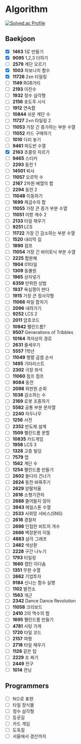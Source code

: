 # Algorithm

[![Solved.ac Profile](http://mazassumnida.wtf/api/v2/generate_badge?boj=hwk0602)](https://solved.ac/hwk0602/)

## Baekjoon

- [x] __1463__ 1로 만들기
- [x] __9095__ 1,2,3 더하기
- [ ] __2579__ 계단 오르기
- [x] __1003__ 피보나치 함수
- [x] __11726__ 2xn 타일링
- [ ] __1149__ RGB거리
- [ ] __2193__ 이친수 
- [ ] __1932__ 정수 삼각형
- [ ] __2156__ 포도주 시식  
- [ ] __1912__ 연속합   
- [ ] __10844__ 쉬운 계단 수   
- [ ] __11727__ 2×n 타일링 2   
- [ ] __11053__ 가장 긴 증가하는 부분 수열  
- [ ] __11052__ 카드 구매하기
- [ ] __1010__ 다리 놓기
- [ ] __9461__ 파도반 수열
- [x] __2163__ 초콜릿 자르기
- [ ] __9465__   스티커  
- [ ] __2293__   동전 1   
- [ ] __14501__   퇴사  
- [ ] __11057__   오르막 수 
- [ ] __2167__   2차원 배열의 합
- [ ] __2294__   동전 2  
- [ ] __11048__   이동하기 
- [ ] __1699__   제곱수의 합  
- [ ] __11055__   가장 큰 증가 부분 수열
- [ ] __11051__   이항 계수 2 
- [ ] __2133__  타일 채우기
- [ ] __9251__   LCS
- [ ] __11722__   가장 긴 감소하는 부분 수열 
- [ ] __1520__   내리막 길  
- [ ] __1890__   점프  
- [ ] __11054__   가장 긴 바이토닉 부분 수열  
- [ ] __2225__   합분해  
- [ ] __1904__   01타일   
- [ ] __1309__   동물원 
- [ ] __1965__   상자넣기   
- [ ] __6359__   만취한 상범  
- [ ] __1937__  욕심쟁이 판다   
- [ ] __1915__   가장 큰 정사각형  
- [ ] __11066__   파일 합치기  
- [ ] __2096__   내려가기
- [ ] __9252__   LCS 2 
- [ ] __2011__   암호코드  
- [ ] __10942__   팰린드롬?
- [ ] __9507__   Generations of Tribbles 
- [ ] __10164__   격자상의 경로  
- [ ] __2631__   줄세우기  
- [ ] __5557__   1학년 
- [ ] __11049__   행렬 곱셈 순서
- [ ] __1495__   기타리스트  
- [ ] __2302__   극장 좌석 
- [ ] __11060__   점프 점프 
- [ ] __9084__   동전  
- [ ] __2098__  외판원 순회   
- [ ] __1038__   감소하는 수 
- [ ] __2169__   로봇 조종하기  
- [ ] __5582__   공통 부분 문자열 
- [ ] __2240__   자두나무 
- [ ] __1256__   사전 
- [ ] __2352__   반도체 설계 
- [ ] __1509__   팰린드롬 분할   
- [ ] __10835__   카드게임 
- [ ] __1958__   LCS 3 
- [ ] __1328__   고층 빌딩 
- [ ] __7579__   앱   
- [ ] __1562__   계단 수  
- [ ] __1254__   팰린드롬 만들기
- [ ] __2602__   돌다리 건너기  
- [ ] __2624__   동전 바꿔주기   
- [ ] __2629__   양팔저울  
- [ ] __2616__   소형기관차 
- [ ] __2688__   줄어들지 않아 
- [ ] __3943__   헤일스톤 수열 
- [ ] __2533__   사회망 서비스(SNS)
- [ ] __2618__   경찰차 
- [ ] __2698__   인접한 비트의 개수
- [ ] __2666__   벽장문의 이동
- [ ] __4883__   삼각 그래프
- [ ] __2482__   색상환
- [ ] __2228__   구간 나누기
- [ ] __1793__  타일링
- [ ] __1660__   캡틴 이다솜
- [ ] __1351__   무한 수열
- [ ] __2662__   기업투자
- [ ] __9184__   신나는 함수 실행
- [ ] __1102__   발전소
- [ ] __1563__   개근   
- [ ] __2342__   Dance Dance Revolution
- [ ] __11058__   크리보드   
- [ ] __2410__   2의 멱수의 합   
- [ ] __1695__   팰린드롬 만들기   
- [ ] __4781__   사탕 가게   
- [ ] __1720__   타일 코드   
- [ ] __2157__   여행   
- [ ] __2718__   타일 채우기   
- [ ] __1126__   같은 탑   
- [ ] __2229__   조 짜기   
- [ ] __2449__   전구
- [ ] __1014__   컨닝

## Programmers

- [ ] N으로 표현
- [ ] 타일 장식물
- [ ] 정수 삼각형
- [ ] 등굣길
- [ ] 카드 게임
- [ ] 도둑질
- [ ] 서울에서 경산까지
